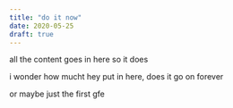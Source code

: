 ```yaml
---
title: "do it now"
date: 2020-05-25
draft: true
---
```

all the content goes in here so it does

i wonder how mucht hey put in here, does it go on forever

or maybe just the first gfe
